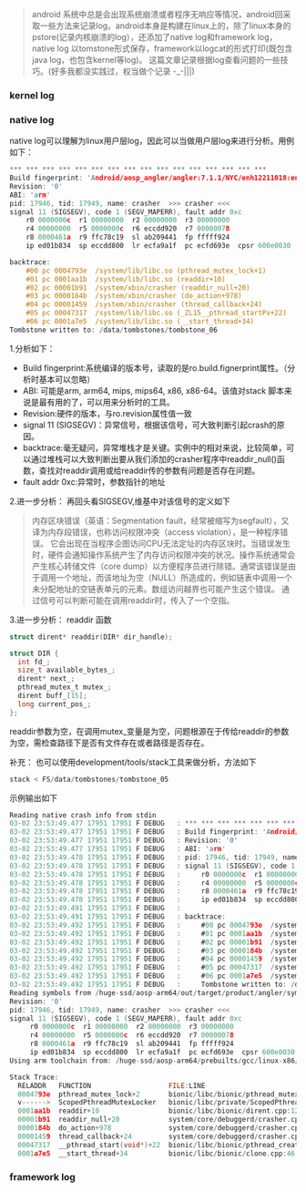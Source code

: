 > android 系统中总是会出现系统崩溃或者程序无响应等情况，android回采取一些方法来记录log。android本身是构建在linux上的，除了linux本身的pstore(记录内核崩溃的log），还添加了native log和framework log，native log 以tomstone形式保存，framework以logcat的形式打印(既包含java log，也包含kernel等log)。
这篇文章记录根据log查看问题的一些技巧。(好多我都没实践过，权当做个记录 -_-|||)

### kernel log



### native log
native log可以理解为linux用户层log，因此可以当做用户层log来进行分析。用例如下：
```c
*** *** *** *** *** *** *** *** *** *** *** *** *** *** *** ***
Build fingerprint: 'Android/aosp_angler/angler:7.1.1/NYC/enh12211018:eng/test-keys'
Revision: '0'
ABI: 'arm'
pid: 17946, tid: 17949, name: crasher  >>> crasher <<<
signal 11 (SIGSEGV), code 1 (SEGV_MAPERR), fault addr 0xc
    r0 0000000c  r1 00000000  r2 00000000  r3 00000000
    r4 00000000  r5 0000000c  r6 eccdd920  r7 00000078
    r8 0000461a  r9 ffc78c19  sl ab209441  fp fffff924
    ip ed01b834  sp eccdd800  lr ecfa9a1f  pc ecfd693e  cpsr 600e0030

backtrace:
    #00 pc 0004793e  /system/lib/libc.so (pthread_mutex_lock+1)
    #01 pc 0001aa1b  /system/lib/libc.so (readdir+10)
    #02 pc 00001b91  /system/xbin/crasher (readdir_null+20)
    #03 pc 0000184b  /system/xbin/crasher (do_action+978)
    #04 pc 00001459  /system/xbin/crasher (thread_callback+24)
    #05 pc 00047317  /system/lib/libc.so (_ZL15__pthread_startPv+22)
    #06 pc 0001a7e5  /system/lib/libc.so (__start_thread+34)
Tombstone written to: /data/tombstones/tombstone_06
```
1.分析如下：
* Build fingerprint:系统编译的版本号，读取的是ro.build.fignerprint属性。（分析时基本可以忽略）
* ABI:  可能是arm, arm64, mips, mips64, x86,  x86-64。该值对stack 脚本来说是最有用的了，可以用来分析时的工具。
* Revision:硬件的版本，与ro.revision属性值一致
* signal 11 (SIGSEGV)：异常信号，根据该信号，可大致判断引起crash的原因。
* backtrace:毫无疑问，异常堆栈才是关键。实例中的相对来说，比较简单，可以通过堆栈可以大致判断出要从我们添加的crasher程序中readdir_null()函数，查找对readdir调用或给readdir传的参数有问题是否存在问题。
* fault addr 0xc:异常时，参数指针的地址

2.进一步分析：
再回头看SIGSEGV,维基中对该信号的定义如下
  > 内存区块错误（英语：Segmentation fault，经常被缩写为segfault），又译为内存段错误，也称访问权限冲突（access violation），是一种程序错误。
  它会出现在当程序企图访问CPU无法定址的内存区块时。当错误发生时，硬件会通知操作系统产生了内存访问权限冲突的状况。操作系统通常会产生核心转储文件（core dump）以方便程序员进行除错。通常该错误是由于调用一个地址，而该地址为空（NULL）所造成的，例如链表中调用一个未分配地址的空链表单元的元素。数组访问越界也可能产生这个错误。
通过信号可以判断可能在调用readdir时，传入了一个空指。


3.进一步分析：
readdir 函数
```c
struct dirent* readdir(DIR* dir_handle);

struct DIR {
  int fd_;
  size_t available_bytes_;
  dirent* next_;
  pthread_mutex_t mutex_;
  dirent buff_[15];
  long current_pos_;
};
```
readdir参数为空，在调用mutex_变量是为空，问题根源在于传给readdir的参数为空，需检查路径下是否有文件存在或者路径是否存在。

补充：
也可以使用development/tools/stack工具来做分析，方法如下

```c
stack < FS/data/tombstones/tombstone_05
```
示例输出如下
```c
Reading native crash info from stdin
03-02 23:53:49.477 17951 17951 F DEBUG   : *** *** *** *** *** *** *** *** *** *** *** *** *** *** *** ***
03-02 23:53:49.477 17951 17951 F DEBUG   : Build fingerprint: 'Android/aosp_angler/angler:7.1.1/NYC/enh12211018:eng/test-keys'
03-02 23:53:49.477 17951 17951 F DEBUG   : Revision: '0'
03-02 23:53:49.477 17951 17951 F DEBUG   : ABI: 'arm'
03-02 23:53:49.478 17951 17951 F DEBUG   : pid: 17946, tid: 17949, name: crasher  >>> crasher <<<
03-02 23:53:49.478 17951 17951 F DEBUG   : signal 11 (SIGSEGV), code 1 (SEGV_MAPERR), fault addr 0xc
03-02 23:53:49.478 17951 17951 F DEBUG   :     r0 0000000c  r1 00000000  r2 00000000  r3 00000000
03-02 23:53:49.478 17951 17951 F DEBUG   :     r4 00000000  r5 0000000c  r6 eccdd920  r7 00000078
03-02 23:53:49.478 17951 17951 F DEBUG   :     r8 0000461a  r9 ffc78c19  sl ab209441  fp fffff924
03-02 23:53:49.478 17951 17951 F DEBUG   :     ip ed01b834  sp eccdd800  lr ecfa9a1f  pc ecfd693e  cpsr 600e0030
03-02 23:53:49.491 17951 17951 F DEBUG   :
03-02 23:53:49.491 17951 17951 F DEBUG   : backtrace:
03-02 23:53:49.492 17951 17951 F DEBUG   :     #00 pc 0004793e  /system/lib/libc.so (pthread_mutex_lock+1)
03-02 23:53:49.492 17951 17951 F DEBUG   :     #01 pc 0001aa1b  /system/lib/libc.so (readdir+10)
03-02 23:53:49.492 17951 17951 F DEBUG   :     #02 pc 00001b91  /system/xbin/crasher (readdir_null+20)
03-02 23:53:49.492 17951 17951 F DEBUG   :     #03 pc 0000184b  /system/xbin/crasher (do_action+978)
03-02 23:53:49.492 17951 17951 F DEBUG   :     #04 pc 00001459  /system/xbin/crasher (thread_callback+24)
03-02 23:53:49.492 17951 17951 F DEBUG   :     #05 pc 00047317  /system/lib/libc.so (_ZL15__pthread_startPv+22)
03-02 23:53:49.492 17951 17951 F DEBUG   :     #06 pc 0001a7e5  /system/lib/libc.so (__start_thread+34)
03-02 23:53:49.492 17951 17951 F DEBUG   :     Tombstone written to: /data/tombstones/tombstone_06
Reading symbols from /huge-ssd/aosp-arm64/out/target/product/angler/symbols
Revision: '0'
pid: 17946, tid: 17949, name: crasher  >>> crasher <<<
signal 11 (SIGSEGV), code 1 (SEGV_MAPERR), fault addr 0xc
     r0 0000000c  r1 00000000  r2 00000000  r3 00000000
     r4 00000000  r5 0000000c  r6 eccdd920  r7 00000078
     r8 0000461a  r9 ffc78c19  sl ab209441  fp fffff924
     ip ed01b834  sp eccdd800  lr ecfa9a1f  pc ecfd693e  cpsr 600e0030
Using arm toolchain from: /huge-ssd/aosp-arm64/prebuilts/gcc/linux-x86/arm/arm-linux-androideabi-4.9/bin/

Stack Trace:
  RELADDR   FUNCTION                   FILE:LINE
  0004793e  pthread_mutex_lock+2       bionic/libc/bionic/pthread_mutex.cpp:515
  v------>  ScopedPthreadMutexLocker   bionic/libc/private/ScopedPthreadMutexLocker.h:27
  0001aa1b  readdir+10                 bionic/libc/bionic/dirent.cpp:120
  00001b91  readdir_null+20            system/core/debuggerd/crasher.cpp:131
  0000184b  do_action+978              system/core/debuggerd/crasher.cpp:228
  00001459  thread_callback+24         system/core/debuggerd/crasher.cpp:90
  00047317  __pthread_start(void*)+22  bionic/libc/bionic/pthread_create.cpp:202 (discriminator 1)
  0001a7e5  __start_thread+34          bionic/libc/bionic/clone.cpp:46 (discriminator 1)
```

### framework log
